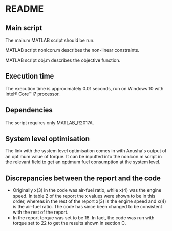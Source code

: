 README
==============
Main script
---------
The main.m MATLAB script should be run.

MATLAB script nonlcon.m describes the non-linear constraints.

MATLAB script obj.m describes the objective function.

Execution time
----------
The execution time is approximately 0.01 seconds, run on Windows 10 with Intel® Core™ i7 processor.

Dependencies
----------
The script requires only MATLAB_R2017A.

System level optimisation
----------
The link with the system level optimisation comes in with Anusha's output of an optimum value of torque. It can be inputted into the nonlcon.m script in the relevant field to get an optimum fuel consumption at the system level.

Discrepancies between the report and the code
----------
- Originally x(3) in the code was air-fuel ratio, while x(4) was the engine speed. In table 2 of the report the x values were shown to be in this order, whereas in the rest of the report x(3) is the engine speed and x(4) is the air-fuel ratio. The code has since been changed to be consistent with the rest of the report.
- In the report torque was set to be 18. In fact, the code was run with torque set to 22 to get the results shown in section C.
